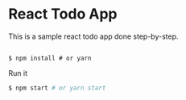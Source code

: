 # React Todo App

This is a sample react todo app done step-by-step.

 

 
```
 
$ npm install # or yarn
```

Run it
```bash
$ npm start # or yarn start
```
 
 